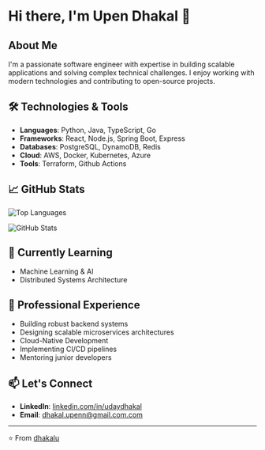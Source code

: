 # Hi there, I'm Upen Dhakal 👋

## About Me
I'm a passionate software engineer with expertise in building scalable applications and solving complex technical challenges. I enjoy working with modern technologies and contributing to open-source projects.

## 🛠️ Technologies & Tools
- **Languages**: Python, Java, TypeScript, Go
- **Frameworks**: React, Node.js, Spring Boot, Express
- **Databases**: PostgreSQL, DynamoDB, Redis
- **Cloud**: AWS, Docker, Kubernetes, Azure
- **Tools**: Terraform, Github Actions

## 📈 GitHub Stats
![Top Languages](https://github-readme-stats.vercel.app/api/top-langs/?username=dhakalu&hide=javascript,css,scss,html&theme=tokyonight&layout=compact)

![GitHub Stats](https://github-readme-stats.vercel.app/api?username=dhakalu&show_icons=true&theme=tokyonight&count_private=true)

## 🌱 Currently Learning
- Machine Learning & AI
- Distributed Systems Architecture


## 💼 Professional Experience
- Building robust backend systems
- Designing scalable microservices architectures
- Cloud-Native Development
- Implementing CI/CD pipelines
- Mentoring junior developers

## 📫 Let's Connect
- **LinkedIn**: [linkedin.com/in/udaydhakal](https://linkedin.com/in/dhakalu)
- **Email**: dhakal.upenn@gmail.com.com

---
⭐️ From [dhakalu](https://github.com/dhakalu)